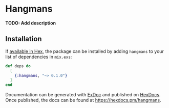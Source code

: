 # Hangmans

**TODO: Add description**

## Installation

If [available in Hex](https://hex.pm/docs/publish), the package can be installed
by adding `hangmans` to your list of dependencies in `mix.exs`:

```elixir
def deps do
  [
    {:hangmans, "~> 0.1.0"}
  ]
end
```

Documentation can be generated with [ExDoc](https://github.com/elixir-lang/ex_doc)
and published on [HexDocs](https://hexdocs.pm). Once published, the docs can
be found at <https://hexdocs.pm/hangmans>.

